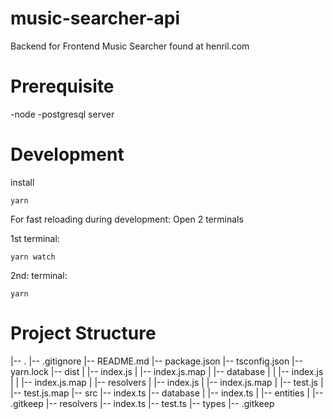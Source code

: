 # music-searcher-api
Backend for Frontend Music Searcher found at henril.com

# Prerequisite
  -node
  -postgresql server

# Development 

install
```
yarn
```

For fast reloading during development: Open 2 terminals

1st terminal:
```
yarn watch
```
2nd: terminal:
```
yarn 
```


# Project Structure
|-- .
    |-- .gitignore
    |-- README.md
    |-- package.json
    |-- tsconfig.json
    |-- yarn.lock
    |-- dist
    |   |-- index.js
    |   |-- index.js.map
    |   |-- database
    |   |   |-- index.js
    |   |   |-- index.js.map
    |   |-- resolvers
    |       |-- index.js
    |       |-- index.js.map
    |       |-- test.js
    |       |-- test.js.map
    |-- src
        |-- index.ts
        |-- database
        |   |-- index.ts
        |   |-- entities
        |       |-- .gitkeep
        |-- resolvers
            |-- index.ts
            |-- test.ts
            |-- types
                |-- .gitkeep




